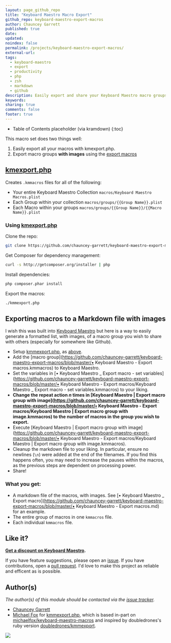 ```yaml
---
layout: page_github_repo
title: "Keyboard Maestro Macro Export"
github_repo: keyboard-maestro-export-macros
author: Chauncey Garrett
published: true
date:
updated:
noindex: false
permalink: /projects/keyboard-maestro-export-macros/
external-url:
tags:
  - keyboard-maestro
  - export
  - productivity
  - php
  - zsh
  - markdown
  - github
description: Easily export and share your Keyboard Maestro macro groups.
keywords:
sharing: true
comments: false
footer: true
---
```


* Table of Contents placeholder (via kramdown)
{:toc}

This macro set does two things well:

1. Easily export all your macros with kmexport.php.
2. Export macro groups **with images** using the [export macros](#export-macros)

## <a name="kmmexport"></a> [kmexport.php](https://github.com/chauncey-garrett/keyboard-maestro-export-macros/blob/master/kmmexport.php)

Creates `.kmmacros` files for all of the following:

 - Your entire Keyboard Maestro Collection `macros/Keyboard Maestro Macros.plist`
 - Each Group within your collection `macros/groups/{{Group Name}}.plist`
 - Each Macro within your groups `macros/groups/{{Group Name}}/{{Macro Name}}.plist`

### Using [kmexport.php](https://github.com/chauncey-garrett/keyboard-maestro-export-macros/blob/master/kmmexport.php)

Clone the repo:

```sh
git clone https://github.com/chauncey-garrett/keyboard-maestro-export-macros.git "Keyboard Maestro Macros" && cd "Keyboard Maestro Macros"
```

Get Composer for dependency management:

```sh
curl -s http://getcomposer.org/installer | php
```

Install dependencies:

```sh
php composer.phar install
```

Export the macros:

```sh
./kmmexport.php
```

## <a name="export-macros"></a> Exporting macros to a Markdown file with images

I wish this was built into [Keyboard Maestro](http://www.stairways.com/action/kmdiscount?REF4PDX) but here is a way to easily generate a formatted list, with images, of a macro group you wish to share with others (especially for somewhere like Github).

- Setup [kmmexport.php](https://github.com/chauncey-garrett/keyboard-maestro-export-macros/blob/master/kmmexport.php), as [above](#kmmexport).
- Add the [macro group](https://github.com/chauncey-garrett/keyboard-maestro-export-macros/blob/master/• Keyboard Maestro - Export macros.kmmacros) to Keyboard Maestro.
- Set the variables in [• Keyboard Maestro _ Export macro - set variables](https://github.com/chauncey-garrett/keyboard-maestro-export-macros/blob/master/• Keyboard Maestro - Export macros/Keyboard Maestro _ Export macro - set variables.kmmacros) to your liking.
- **Change the repeat action *n* times in [Keyboard Maestro \| Export macro group with image](https://github.com/chauncey-garrett/keyboard-maestro-export-macros/blob/master/• Keyboard Maestro - Export macros/Keyboard Maestro \| Export macro group with image.kmmacros) to the number of macros in the group you wish to export.**
- Execute [Keyboard Maestro \| Export macro group with image](https://github.com/chauncey-garrett/keyboard-maestro-export-macros/blob/master/• Keyboard Maestro - Export macros/Keyboard Maestro \| Export macro group with image.kmmacros).
- Cleanup the markdown file to your liking. In particular, ensure no newlines (`\n`) were added at the end of the filenames. If you find this happens often, you may need to increase the pauses within the macros, as the previous steps are dependent on processing power.
- Share!

### What you get:

- A markdown file of the macros, with images. See [• Keyboard Maestro _ Export macro](https://github.com/chauncey-garrett/keyboard-maestro-export-macros/blob/master/• Keyboard Maestro - Export macros.md) for an example.
- The entire group of macros in one `kmmacros` file.
- Each individual `kmmacros` file.

## Like it?

**[Get a discount on Keyboard Maestro](http://www.stairways.com/action/kmdiscount?REF4PDX).**

If you have feature suggestions, please open an [issue](https://github.com/chauncey-garrett/keyboard-maestro-export/issues "chauncey-garrett/keyboard-maestro-export/issues"). If you have contributions, open a [pull request](https://github.com/chauncey-garrett/keyboard-maestro-export/pulls "chauncey-garrett/keyboard-maestro-export/pulls"). I'd love to make this project as reliable and efficent as is possible.

## Author(s)


*The author(s) of this module should be contacted via the [issue tracker](https://github.com/chauncey-garrett/keyboard-maestro-export/issues "chauncey-garrett/keyboard-maestro-export/issues").*

  - [Chauncey Garrett](https://github.com/chauncey-garrett "chauncey-garrett")
  - [Michael Fox](https://github.com/michaelfox "michaelfox") for [kmmexport.php](https://github.com/chauncey-garrett/keyboard-maestro-export-macros/blob/master/kmmexport.php), which is based in-part on [michaelfox/keyboard-maestro-macros](https://github.com/michaelfox/keyboard-maestro-macros) and inspired by doubledrones's ruby version [doubledrones/kmmexport](https://github.com/doubledrones/kmmexport).

  [![]({{page.url}}img/tip.gif)](http://chauncey.io/reader-support/)
